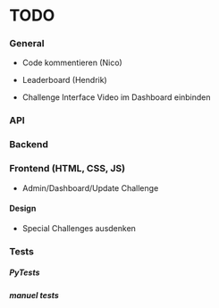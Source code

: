 # TODO

### General
* Code kommentieren (Nico)
* Leaderboard (Hendrik)

* Challenge Interface Video im Dashboard einbinden

### API

### Backend

### Frontend (HTML, CSS, JS)
* Admin/Dashboard/Update Challenge

#### Design
* Special Challenges ausdenken

### Tests
##### PyTests

##### manuel tests